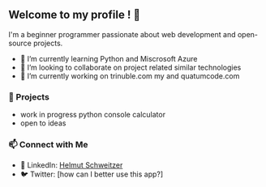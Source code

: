 ## Welcome to my profile ! 👋
I'm a beginner programmer passionate about web development and open-source projects.

- 🌱 I’m currently learning Python and Miscrosoft Azure
- 👯 I’m looking to collaborate on project related similar technologies
- 🔭 I’m currently working on trinuble.com my and quatumcode.com

### 🔨 Projects
- work in progress python console calculator
- open to ideas 

### 📫 Connect with Me
- 💼 LinkedIn: [Helmut Schweitzer](https://www.linkedin.com/in/helmut-schweitzerg/)
- 🐦 Twitter: [how can I better use this app?]

<!--
**Helmutdo/Helmutdo** is a ✨ _special_ ✨ repository because its `README.md` (this file) appears on your GitHub profile.

Here are some ideas to get you started:

- 🔭 I’m currently working on ...
- 🌱 I’m currently learning ...
- 👯 I’m looking to collaborate on ...
- 🤔 I’m looking for help with ...
- 💬 Ask me about ...
- 📫 How to reach me: ...
- 😄 Pronouns: ...
- ⚡ Fun fact: ...
-->
